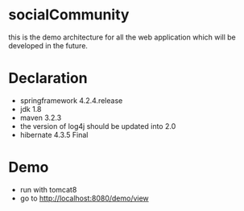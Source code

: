 # socialCommunity
this is the demo architecture for all the web application which will be developed in the future.

# Declaration

+ springframework 4.2.4.release
+ jdk 1.8
+ maven 3.2.3
+ the version of log4j should be updated into 2.0
+ hibernate 4.3.5 Final

# Demo

+ run with tomcat8
+ go to <http://localhost:8080/demo/view>


